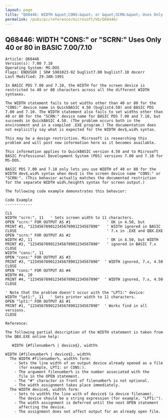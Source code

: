 ```yaml
---
layout: page
title: "Q68446: WIDTH &quot;CONS:&quot; or &quot;SCRN:&quot; Uses Only 40 or 80 in BASIC 7.00/7.10"
permalink: /pubs/pc/reference/microsoft/kb/Q68446/
---
```


## Q68446: WIDTH &quot;CONS:&quot; or &quot;SCRN:&quot; Uses Only 40 or 80 in BASIC 7.00/7.10

	Article: Q68446
	Version(s): 7.00 7.10
	Operating System: MS-DOS
	Flags: ENDUSER | SR# S901023-92 buglist7.00 buglist7.10 docerr
	Last Modified: 29-JAN-1991
	
	In BASIC PDS 7.00 and 7.10, the WIDTH for the screen device is
	restricted to 40 or 80 characters across all the different WIDTH
	syntaxes.
	
	The WIDTH statement fails to set widths other than 40 or 80 for the
	"CONS:" device name in QuickBASIC 4.50 (buglist4.50) and BASIC PDS
	7.00 and 7.10. The WIDTH statement also fails to set widths other than
	40 or 80 for the "SCRN:" device name for BASIC PDS 7.00 and 7.10, but
	succeeds in QuickBASIC 4.50. (The problem occurs both in the
	environment and in a compiled .EXE program.) The documentation does
	not explicitly say what is expected for the WIDTH dev$,wid% syntax.
	
	This may be a design restriction. Microsoft is researching this
	problem and will post new information here as it becomes available.
	
	This information applies to QuickBASIC version 4.50 and to Microsoft
	BASIC Professional Development System (PDS) versions 7.00 and 7.10 for
	MS-DOS.
	
	BASIC PDS 7.00 and 7.10 only lets you use WIDTH of 40 or 80 for the
	WIDTH dev$,wid% syntax when dev$ is the screen device name "CONS:" or
	"SCRN:". (This behavior actually matches the documented restriction
	for the separate WIDTH wid%,height% syntax for screen output.)
	
	The following code example demonstrates this behavior:
	
	Code Example
	------------
	
	CLS
	WIDTH "scrn:", 11   ' Sets screen width to 11 characters.
	OPEN "scrn:" FOR OUTPUT AS #1                ' OK in 4.50, but
	PRINT #1, "123456789012345678901234567890"   ' WIDTH ignored in BASIC
	CLOSE                                        ' 7.x in .EXE and QBX.EXE
	OPEN "scrn:" FOR OUTPUT AS #2
	WIDTH #2, 11                                 ' OK in 4.50, but WIDTH
	PRINT #2, "123456789012345678901234567890"   ' ignored in BASIC 7.x
	CLOSE
	WIDTH "cons:", 11
	OPEN "cons:" FOR OUTPUT AS #3
	PRINT #3, "123456789012345678901234567890"  ' WIDTH ignored, 7.x, 4.50
	CLOSE
	OPEN "cons:" FOR OUTPUT AS #4
	WIDTH #4, 10
	PRINT #4, "123456789012345678901234567890"  ' WIDTH ignored, 7.x, 4.50
	CLOSE
	
	' Note that the problem doesn't occur with the "LPT1:" device:
	WIDTH "lpt1:", 11   ' Sets printer width to 11 characters.
	OPEN "lpt1:" FOR OUTPUT AS #1
	PRINT #1, "123456789012345678901234567890"  ' Works find in all versions.
	CLOSE
	
	Reference:
	
	The following partial description of the WIDTH statement is taken from
	the QBX.EXE online help:
	
	   WIDTH {#filenumber% | device$}, width%
	
	WIDTH {#filenumber% | device$}, width%
	  The WIDTH #filenumber%, width% form:
	    - Sets the line width of an output device already opened as a file
	      (for example, LPT1: or CONS:).
	    - The argument filenumber% is the number associated with the
	      file in the OPEN statement.
	    - The "#" character in front of filenumber% is not optional.
	    - The width assignment takes place immediately.
	  The WIDTH device$, width% form:
	    - Sets to width% the line with of device$ (a device filename).
	      The device should be a string expression (for example, "LPT1:").
	    - The width assignment is deferred until the next OPEN statement
	      affecting the device.
	    - The assignment does not affect output for an already open file.
